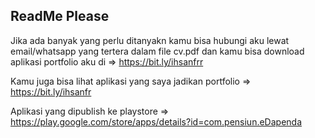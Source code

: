 ## ReadMe Please

Jika ada banyak yang perlu ditanyakn kamu bisa hubungi aku lewat email/whatsapp yang tertera dalam file cv.pdf dan kamu bisa download aplikasi portfolio aku di => https://bit.ly/ihsanfrr

Kamu juga bisa lihat aplikasi yang saya jadikan portfolio => https://bit.ly/ihsanfr

Aplikasi yang dipublish ke playstore => https://play.google.com/store/apps/details?id=com.pensiun.eDapenda
